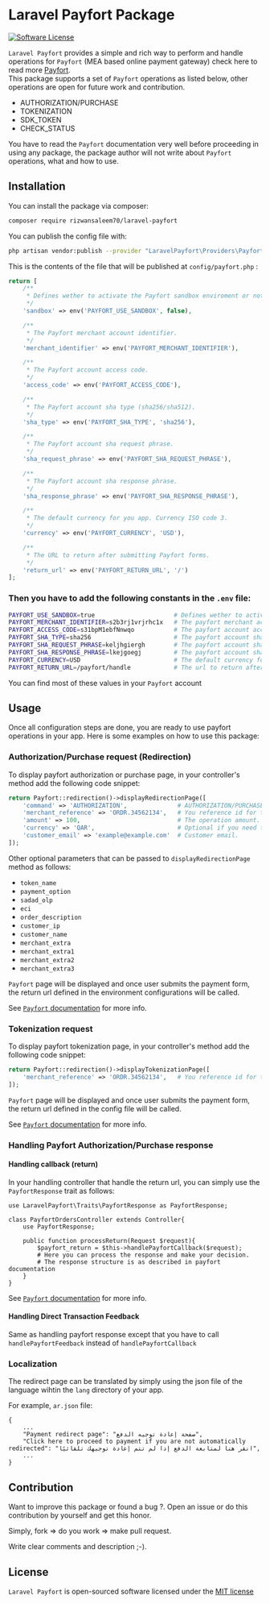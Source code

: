 Laravel Payfort Package
=======================
[![Software License](https://img.shields.io/badge/license-MIT-brightgreen.svg?style=flat-square)](LICENSE.md)


`Laravel Payfort` provides a simple and rich way to perform and handle operations for 
`Payfort` (MEA based online payment gateway) check here to read more <a href="http://www.payfort.com/">Payfort</a>.  
This package supports a set of `Payfort` operations as listed below, other operations are open for future work and 
contribution. 

* AUTHORIZATION/PURCHASE
* TOKENIZATION
* SDK_TOKEN
* CHECK_STATUS

You have to read the `Payfort` documentation very well before proceeding in using any package, the package author 
will not write about `Payfort` operations, what and how to use.

## Installation

You can install the package via composer:
```bash
composer require rizwansaleem70/laravel-payfort
```

You can publish the config file with:
```bash
php artisan vendor:publish --provider "LaravelPayfort\Providers\PayfortServiceProvider"
```
This is the contents of the file that will be published at `config/payfort.php` :

```php
return [
    /**
     * Defines wether to activate the Payfort sandbox enviroment or not.
     */
    'sandbox' => env('PAYFORT_USE_SANDBOX', false),

    /**
     * The Payfort merchant account identifier.
     */
    'merchant_identifier' => env('PAYFORT_MERCHANT_IDENTIFIER'),

    /**
     * The Payfort account access code.
     */
    'access_code' => env('PAYFORT_ACCESS_CODE'),

    /**
     * The Payfort account sha type (sha256/sha512).
     */
    'sha_type' => env('PAYFORT_SHA_TYPE', 'sha256'),

    /**
     * The Payfort account sha request phrase.
     */
    'sha_request_phrase' => env('PAYFORT_SHA_REQUEST_PHRASE'),

    /**
     * The Payfort account sha response phrase.
     */
    'sha_response_phrase' => env('PAYFORT_SHA_RESPONSE_PHRASE'),

    /**
     * The default currency for you app. Currency ISO code 3.
     */
    'currency' => env('PAYFORT_CURRENCY', 'USD'),

    /**
     * The URL to return after submitting Payfort forms.
     */
    'return_url' => env('PAYFORT_RETURN_URL', '/')
];
 ```

### Then you have to add the following constants in the `.env` file:

```bash
PAYFORT_USE_SANDBOX=true                      # Defines wether to activate the payfort sandbox enviroment or not.
PAYFORT_MERCHANT_IDENTIFIER=s2b3rj1vrjrhc1x   # The payfort merchant account identifier
PAYFORT_ACCESS_CODE=s31bpM1ebfNnwqo           # The payfort account access code
PAYFORT_SHA_TYPE=sha256                       # The payfort account sha type. sha256/sha512
PAYFORT_SHA_REQUEST_PHRASE=keljhgiergh        # The payfort account sha request phrase
PAYFORT_SHA_RESPONSE_PHRASE=lkejgoegj         # The payfort account sha response phrase
PAYFORT_CURRENCY=USD                          # The default currency for you app. Currency ISO code 3.
PAYFORT_RETURN_URL=/payfort/handle            # The url to return after submitting payfort forms.
```

You can find most of these values in your `Payfort` account


## Usage

Once all configuration steps are done, you are ready to use payfort operations in your app. Here is some examples on 
how to use this package:
 
 
### Authorization/Purchase request (Redirection)

To display payfort authorization or purchase page, in your controller's method add the following code snippet:
```php
return Payfort::redirection()->displayRedirectionPage([
    'command' => 'AUTHORIZATION',              # AUTHORIZATION/PURCHASE according to your operation.
    'merchant_reference' => 'ORDR.34562134',   # You reference id for this operation (Order id for example).
    'amount' => 100,                           # The operation amount.
    'currency' => 'QAR',                       # Optional if you need to use another currenct than set in config.
    'customer_email' => 'example@example.com'  # Customer email.
]); 
```
Other optional parameters that can be passed to `displayRedirectionPage` method as follows:
* `token_name`
* `payment_option`
* `sadad_olp`
* `eci`
* `order_description`
* `customer_ip`
* `customer_name`
* `merchant_extra`
* `merchant_extra1`
* `merchant_extra2`
* `merchant_extra3`

`Payfort` page will be displayed and once user submits the payment form, the return url defined in the environment configurations will be called.

See [`Payfort` documentation](https://docs.payfort.com/docs/redirection/build/index.html#authorization-purchase-request) for more info.

### Tokenization request

To display payfort tokenization page, in your controller's method add the following code snippet:
```php
return Payfort::redirection()->displayTokenizationPage([
    'merchant_reference' => 'ORDR.34562134',   # You reference id for this operation (Order id for example).
]); 
```

`Payfort` page will be displayed and once user submits the payment form, the return url defined in the config file 
will be called.

See [`Payfort` documentation](https://docs.payfort.com/docs/other-payfort-services/build/index.html#fort-tokenization-service) for more info.

### Handling Payfort Authorization/Purchase response

#### Handling callback (return)

In your handling controller that handle the return url, you can simply use the `PayfortResponse` trait as follows:
```
use LaravelPayfort\Traits\PayfortResponse as PayfortResponse;

class PayfortOrdersController extends Controller{
    use PayfortResponse;
    
    public function processReturn(Request $request){
        $payfort_return = $this->handlePayfortCallback($request);
        # Here you can process the response and make your decision.
        # The response structure is as described in payfort documentation
    }
}
```

See [`Payfort` documentation](https://docs.payfort.com/docs/redirection/build/index.html#authorization-purchase-response) for more info.


#### Handling Direct Transaction Feedback

Same as handling payfort response except that you have to call `handlePayfortFeedback` instead of `handlePayfortCallback` 


### Localization

The redirect page can be translated by simply using the json file of the language wihtin the `lang` directory of your app.

For example, `ar.json` file:
```
{
    ...
    "Payment redirect page": "صفحة إعادة توجيه الدفع",
    "Click here to proceed to payment if you are not automatically redirected": "انقر هنا لمتابعة الدفع إذا لم تتم إعادة توجيهك تلقائيًا",
    ...
}
```

## Contribution
 Want to improve this package or found a bug ?. Open an issue or do this contribution by yourself and get this honor.

Simply, fork => do you work => make pull request.

Write clear comments and description ;-).


## License
 
`Laravel Payfort` is open-sourced software licensed under the [MIT license](http://opensource.org/licenses/MIT)
